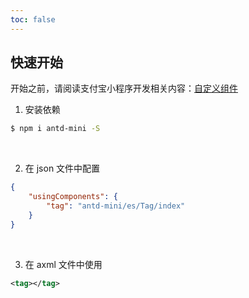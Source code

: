 ```yaml
---
toc: false
---
```


## 快速开始

开始之前，请阅读支付宝小程序开发相关内容：[自定义组件](https://opendocs.alipay.com/mini/framework/custom-component-overview)

1. 安装依赖
``` bash
$ npm i antd-mini -S
```
<br>

2. 在 json 文件中配置
``` json
{
    "usingComponents": {
        "tag": "antd-mini/es/Tag/index"
    }
}
```
<br>

3. 在 axml 文件中使用
``` xml
<tag></tag>
```
